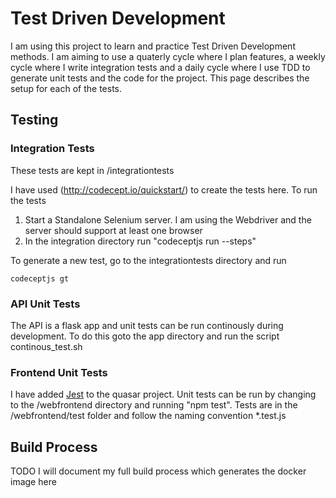 # Test Driven Development

I am using this project to learn and practice Test Driven Development methods. I am aiming to use a quaterly cycle where I plan features, a weekly cycle where I write integration tests and a daily cycle where I use TDD to generate unit tests and the code for the project. This page describes the setup for each of the tests.

## Testing

### Integration Tests

These tests are kept in /integrationtests

I have used (http://codecept.io/quickstart/) to create the tests here. To run the tests

1. Start a Standalone Selenium server. I am using the Webdriver and the server should support at least one browser
2. In the integration directory run "codeceptjs run --steps"


To generate a new test, go to the integrationtests directory and run
````
codeceptjs gt
````

### API Unit Tests

The API is a flask app and unit tests can be run continously during development. To do this goto the app directory and run the script continous_test.sh

### Frontend Unit Tests

I have added [Jest](https://facebook.github.io/jest/docs/en/getting-started.html) to the quasar project. Unit tests can be run by changing to the /webfrontend directory and running "npm test".
Tests are in the /webfrontend/test folder and follow the naming convention *.test.js


## Build Process

TODO I will document my full build process which generates the docker image here


